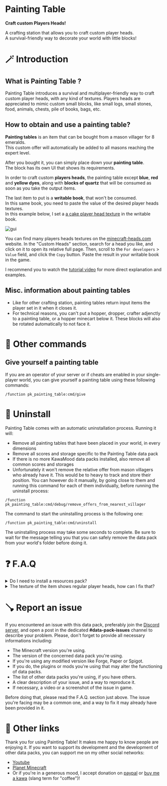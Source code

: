 # **Painting Table**

**Craft custom Players Heads!**

A crafting station that allows you to craft custom player heads.  
A survival-friendly way to decorate your world with little blocks!

# 🪄 Introduction
## What is Painting Table ?

Painting Table introduces a survival and multiplayer-friendly way to craft custom player heads, with any kind of textures. Players heads are appreciated to mimic custom small blocks, like small logs, small stones, food, animals, chests, pile of books, bags, etc.

## How to obtain and use a painting table?

**Painting tables** is an item that can be bought from a mason villager for 8 emeralds.  
This custom offer will automatically be added to all masons reaching the expert level.

After you bought it, you can simply place down your **painting table**.  
The block has its own UI that shows its requirements.

In order to craft custom **players heads**, the painting table except **blue**, **red** and **yellow dyes**, along with **blocks of quartz** that will be consumed as soon as you take the output items.

The last item to put is a **writable book**, that won't be consumed.  
In this same book, you need to paste the value of the desired player heads textures.  
In this example below, I set a [a cake player head texture](https://minecraft-heads.com/custom-heads/head/51324-cake) in the writable book.

![gui](https://cdn.modrinth.com/data/cached_images/076cbb1554d44a2b742f11924d3d74b5683a8d5d.png)

You can find many players heads textures on the [minecraft-heads.com](https://minecraft-heads.com/) website. In the "Custom Heads" section, search for a head you like, and click on it to open its relative full page. Then, scroll to the `For developers` > `Value` field, and click the `Copy` button. Paste the result in your writable book in the game.

I recommend you to watch the [tutorial video](https://youtu.be/dnZcRcQgk8E) for more direct explanation and examples. 

## Misc. information about painting tables

- Like for other crafting station, painting tables return input items the player set in it when it closes it.
- For technical reasons, you can't put a hopper, dropper, crafter adjenctly to a painting table, or a hopper minecart below it. These blocks will also be rotated automatically to not face it.

# 🧰 Other commands

## Give yourself a painting table
  
If you are an operator of your server or if cheats are enabled in your single-player world, you can give yourself a painting table using these following commands:
```
/function pk_painting_table:cmd/give
```

# 🧹 Uninstall

Painting Table comes with an automatic uninstallation process. Running it will:
- Remove all painting tables that have been placed in your world, in every dimensions
- Remove all scores and storage specific to the Painting Table data pack
- If there is no more KawaMood data packs installed, also remove all common scores and storages
- Unfortunately it won't remove the relative offer from mason villagers who already have it. This would be to heavy to track and store their position. You can however do it manually, by going close to them and running this command for each of them individually, before running the uninstall process:
```
/function pk_painting_table:cmd/debug/remove_offers_from_nearest_villager
```
The command to start the uninstalling process is the following one: 
```
/function pk_painting_table:cmd/uninstall
```
The uninstalling process may take some seconds to complete. Be sure to wait for the message telling you that you can safely remove the data pack from your world's folder before doing it. 

# ❓ F.A.Q

<details>
<summary>Do I need to install a resources pack?</summary>

No, this data pack doesn't involve any resources pack.
</details>
<details>
<summary>The texture of the item shows regular player heads, how can I fix that?</summary>

You need to be connected to the internet the first time you craft and place a painting table. The textures of the player heads that are used to create their looks are indeed loaded and cached on the client-side, from (old or current) players skins that are stored on a Mojang server.

If you accidentally used a content that required to be online the first time you use it, and now see regular players heads instead of the expected texture, you can still go in the ".minecraft/assets/skins/" folder, then sort the sub-folders by date, and delete some recent folders. Once that is done, if your game was already started, you will need to restart it to update the cached content.
</details>

# 🪠 Report an issue

If you encountered an issue with this data pack, preferably join the [Discord server](https://discord.com/invite/w8s9XWgN6v), and open a post in the dedicated **#data-pack-issues** channel to describe your problem. Please, don't forget to provide all necessary informations including:
- The Minecraft version you're using.
- The version of the concerned data pack you're using.
- If you're using any modified version like Forge, Paper or Spigot.
- If you do, the plugins or mods you're using that may alter the functioning of data packs.
- The list of other data packs you're using, if you have others.
- A clear description of your issue, and a way to reproduce it.
- If necessary, a video or a screenshot of the issue in game.

Before doing that, please read the F.A.Q. section just above. The issue you're facing may be a common one, and a way to fix it may already have been provided in it.

# 📌 Other links

Thank you for using Painting Table! It makes me happy to know people are enjoying it.
If you want to support its development and the development of other data packs, you can support me on my other social networks: 

- [Youtube](https://www.youtube.com/@KawaMood/)
- [Planet Minecraft](https://www.planetminecraft.com/member/kawamood/)
- Or if you're in a generous mood, I accept donation on [paypal](https://paypal.me/KawaMood) or [buy me a kawa](https://www.buymeacoffee.com/kawamood) (slang term for "coffee")!

